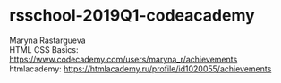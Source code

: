 # rsschool-2019Q1-codeacademy  
Maryna Rastargueva  
HTML CSS Basics: https://www.codecademy.com/users/maryna_r/achievements  
htmlacademy: https://htmlacademy.ru/profile/id1020055/achievements   
